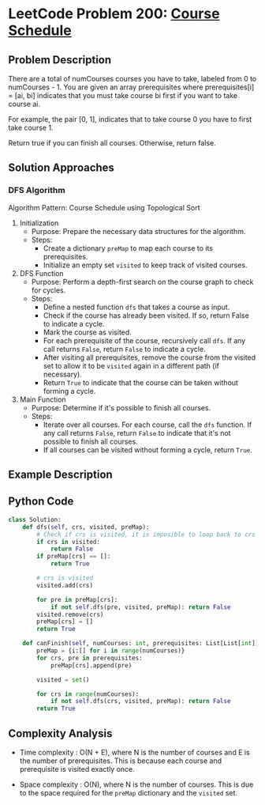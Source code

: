 # LeetCode Problem 200: [Course Schedule](https://leetcode.com/problems/course-schedule/description/)
## Problem Description
There are a total of numCourses courses you have to take, labeled from 0 to numCourses - 1. You are given an array prerequisites where prerequisites[i] = [ai, bi] indicates that you must take course bi first if you want to take course ai.

For example, the pair [0, 1], indicates that to take course 0 you have to first take course 1.

Return true if you can finish all courses. Otherwise, return false.
## Solution Approaches
### DFS Algorithm
Algorithm Pattern: Course Schedule using Topological Sort

1. Initialization
    - Purpose: Prepare the necessary data structures for the algorithm.
    - Steps:
        - Create a dictionary ```preMap``` to map each course to its prerequisites.
        - Initialize an empty set ```visited``` to keep track of visited courses.
2. DFS Function
    - Purpose: Perform a depth-first search on the course graph to check for cycles.
    - Steps:
        - Define a nested function ```dfs``` that takes a course as input.
        - Check if the course has already been visited. If so, return False to indicate a cycle.
        - Mark the course as visited.
        - For each prerequisite of the course, recursively call ```dfs```. If any call returns ```False```, return ```False``` to indicate a cycle.
        - After visiting all prerequisites, remove the course from the visited set to allow it to be ```visited``` again in a different path (if necessary).
        - Return ```True``` to indicate that the course can be taken without forming a cycle.
3. Main Function
    - Purpose: Determine if it's possible to finish all courses.
    - Steps:
        - Iterate over all courses. For each course, call the ```dfs``` function. If any call returns ```False```, return ```False``` to indicate that it's not possible to finish all courses.
        - If all courses can be visited without forming a cycle, return ```True```.
## Example Description

## Python Code
```python
class Solution:
    def dfs(self, crs, visited, preMap):
        # Check if crs is visited, it is imposible to loop back to crs and 2 crs
        if crs in visited:
            return False
        if preMap[crs] == []:
            return True

        # crs is visited
        visited.add(crs)

        for pre in preMap[crs]:
            if not self.dfs(pre, visited, preMap): return False
        visited.remove(crs)
        preMap[crs] = []
        return True

    def canFinish(self, numCourses: int, prerequisites: List[List[int]]) -> bool:
        preMap = {i:[] for i in range(numCourses)}
        for crs, pre in prerequisites:
            preMap[crs].append(pre)

        visited = set()

        for crs in range(numCourses):
            if not self.dfs(crs, visited, preMap): return False
        return True
```
## Complexity Analysis
- Time complexity : O(N + E), where N is the number of courses and E is the number of prerequisites. This is because each course and prerequisite is visited exactly once.

- Space complexity : O(N), where N is the number of courses. This is due to the space required for the ```preMap``` dictionary and the ```visited``` set.